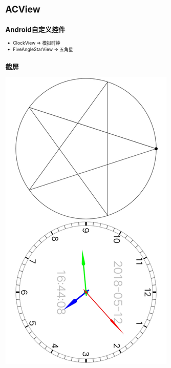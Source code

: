 # ACView
## Android自定义控件
  * ClockView => 模拟时钟
  * FiveAngleStarView => 五角星

## 截屏
![模拟时钟/五角星](5AngleStar-Clock.jpg)

